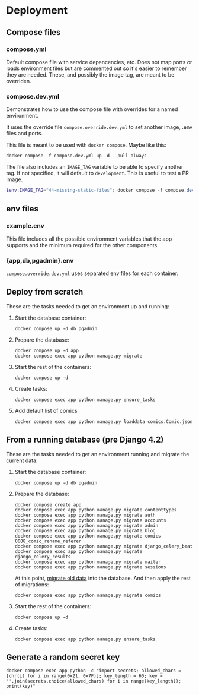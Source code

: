 # Deployment

## Compose files

### compose.yml

Default compose file with service depencencies, etc. Does not map ports or loads environment files but are commented out so it's easier to remember they are needed. These, and possibly the image tag, are meant to be overriden.

### compose.dev.yml

Demonstrates how to use the compose file with overrides for a named environment.

It uses the override file `compose.override.dev.yml` to set another image, .env files and ports.

This file is meant to be used with `docker compose`. Maybe like this:

```shell
docker compose -f compose.dev.yml up -d --pull always
```

The file also includes an `IMAGE_TAG` variable to be able to specify another tag. If not specified, it will default to `development`. This is useful to test a PR image.

```PowerShell
$env:IMAGE_TAG="44-missing-static-files"; docker compose -f compose.dev.yml up -d --pull always
```

## env files

### example.env

This file includes all the possible environment variables that the app supports and the minimum required for the other components.

### {app,db,pgadmin}.env

`compose.override.dev.yml` uses separated env files for each container.

## Deploy from scratch

These are the tasks needed to get an environment up and running:

1. Start the database container:

   ```shell
   docker compose up -d db pgadmin
   ```

2. Prepare the database:

   ```shell
   docker compose up -d app
   docker compose exec app python manage.py migrate
   ```

3. Start the rest of the containers:

   ```shell
   docker compose up -d
   ```

4. Create tasks:

   ```shell
   docker compose exec app python manage.py ensure_tasks
   ```

5. Add default list of comics

   ```shell
   docker compose exec app python manage.py loaddata comics.Comic.json
   ```

## From a running database (pre Django 4.2)

These are the tasks needed to get an environment running and migrate the current data:

1. Start the database container:

   ```shell
   docker compose up -d db pgadmin
   ```

2. Prepare the database:

   ```shell
   docker compose create app
   docker compose exec app python manage.py migrate contenttypes
   docker compose exec app python manage.py migrate auth
   docker compose exec app python manage.py migrate accounts
   docker compose exec app python manage.py migrate admin
   docker compose exec app python manage.py migrate blog
   docker compose exec app python manage.py migrate comics 0008_comic_rename_referer
   docker compose exec app python manage.py migrate django_celery_beat
   docker compose exec app python manage.py migrate django_celery_results
   docker compose exec app python manage.py migrate mailer
   docker compose exec app python manage.py migrate sessions
   ```

   At this point, [migrate old data](/deployment/db_migration.md) into the database. And then apply the rest of migrations:

   ```shell
   docker compose exec app python manage.py migrate comics
   ```

3. Start the rest of the containers:

   ```shell
   docker compose up -d
   ```

4. Create tasks:

   ```shell
   docker compose exec app python manage.py ensure_tasks
   ```

## Generate a random secret key

```shell
docker compose exec app python -c "import secrets; allowed_chars = [chr(i) for i in range(0x21, 0x7F)]; key_length = 60; key = ''.join(secrets.choice(allowed_chars) for i in range(key_length)); print(key)"
```
